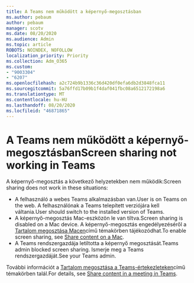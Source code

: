 ```yaml
---
title: A Teams nem működött a képernyő-megosztásban
ms.author: pebaum
author: pebaum
manager: scotv
ms.date: 08/20/2020
ms.audience: Admin
ms.topic: article
ROBOTS: NOINDEX, NOFOLLOW
localization_priority: Priority
ms.collection: Adm_O365
ms.custom:
- "9003304"
- "6207"
ms.openlocfilehash: a2c724b9b1336c36d420df0efa6db2d3848fca11
ms.sourcegitcommit: 5a76ffd17b09b1f4daf041fbc08a6512172198a6
ms.translationtype: MT
ms.contentlocale: hu-HU
ms.lasthandoff: 08/20/2020
ms.locfileid: "46871865"
---
```

# <a name="screen-sharing-not-working-in-teams"></a><span data-ttu-id="9e5e0-102">A Teams nem működött a képernyő-megosztásban</span><span class="sxs-lookup"><span data-stu-id="9e5e0-102">Screen sharing not working in Teams</span></span>

<span data-ttu-id="9e5e0-103">A képernyő-megosztás a következő helyzetekben nem működik:</span><span class="sxs-lookup"><span data-stu-id="9e5e0-103">Screen sharing does not work in these situations:</span></span>

- <span data-ttu-id="9e5e0-104">A felhasználó a webes Teams alkalmazásban van.</span><span class="sxs-lookup"><span data-stu-id="9e5e0-104">User is on Teams on the web.</span></span> <span data-ttu-id="9e5e0-105">A felhasználónak a Teams telepített verziójára kell váltania.</span><span class="sxs-lookup"><span data-stu-id="9e5e0-105">User should switch to the installed version of Teams.</span></span>
- <span data-ttu-id="9e5e0-106">A képernyő-megosztás Mac-eszközön le van tiltva.</span><span class="sxs-lookup"><span data-stu-id="9e5e0-106">Screen sharing is disabled on a Mac device.</span></span> <span data-ttu-id="9e5e0-107">A képernyő-megosztás engedélyezéséről a [Tartalom megosztása Macen](https://support.microsoft.com/office/share-content-in-a-meeting-in-teams-fcc2bf59-aecd-4481-8f99-ce55dd836ce8#bkmk_sharecontentonmac)című témakörben tájékozódhat.</span><span class="sxs-lookup"><span data-stu-id="9e5e0-107">To enable screen sharing, see [Share content on a Mac](https://support.microsoft.com/office/share-content-in-a-meeting-in-teams-fcc2bf59-aecd-4481-8f99-ce55dd836ce8#bkmk_sharecontentonmac).</span></span>
- <span data-ttu-id="9e5e0-108">A Teams rendszergazdája letiltotta a képernyő megosztását.</span><span class="sxs-lookup"><span data-stu-id="9e5e0-108">Teams admin blocked screen sharing.</span></span> <span data-ttu-id="9e5e0-109">Ismerje meg a Teams rendszergazdáját.</span><span class="sxs-lookup"><span data-stu-id="9e5e0-109">See your Teams admin.</span></span>  
    
<span data-ttu-id="9e5e0-110">További információt a [Tartalom megosztása a Teams-értekezleteken](https://support.microsoft.com/office/share-content-in-a-meeting-in-teams-fcc2bf59-aecd-4481-8f99-ce55dd836ce8)című témakörben talál.</span><span class="sxs-lookup"><span data-stu-id="9e5e0-110">For details, see [Share content in a meeting in Teams](https://support.microsoft.com/office/share-content-in-a-meeting-in-teams-fcc2bf59-aecd-4481-8f99-ce55dd836ce8).</span></span>